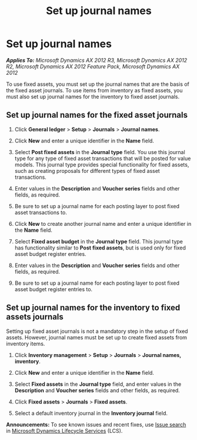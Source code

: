 ﻿---
title: Set up journal names
TOCTitle: Set up journal names
ms:assetid: 63ee9215-d1c0-4226-9340-87319b8ce1cd
ms:mtpsurl: https://technet.microsoft.com/en-us/library/Aa571140(v=AX.60)
ms:contentKeyID: 36057702
ms.date: 04/18/2014
mtps_version: v=AX.60
---

# Set up journal names 


_**Applies To:** Microsoft Dynamics AX 2012 R3, Microsoft Dynamics AX 2012 R2, Microsoft Dynamics AX 2012 Feature Pack, Microsoft Dynamics AX 2012_

To use fixed assets, you must set up the journal names that are the basis of the fixed asset journals. To use items from inventory as fixed assets, you must also set up journal names for the inventory to fixed asset journals.

## Set up journal names for the fixed asset journals

1.  Click **General ledger** \> **Setup** \> **Journals** \> **Journal names**.

2.  Click **New** and enter a unique identifier in the **Name** field.

3.  Select **Post fixed assets** in the **Journal type** field. You use this journal type for any type of fixed asset transactions that will be posted for value models. This journal type provides special functionality for fixed assets, such as creating proposals for different types of fixed asset transactions.

4.  Enter values in the **Description** and **Voucher series** fields and other fields, as required.

5.  Be sure to set up a journal name for each posting layer to post fixed asset transactions to.

6.  Click **New** to create another journal name and enter a unique identifier in the **Name** field.

7.  Select **Fixed asset budget** in the **Journal type** field. This journal type has functionality similar to **Post fixed assets**, but is used only for fixed asset budget register entries.

8.  Enter values in the **Description** and **Voucher series** fields and other fields, as required.

9.  Be sure to set up a journal name for each posting layer to post fixed asset budget register entries to.

## Set up journal names for the inventory to fixed assets journals

Setting up fixed asset journals is not a mandatory step in the setup of fixed assets. However, journal names must be set up to create fixed assets from inventory items.

1.  Click **Inventory management** \> **Setup** \> **Journals** \> **Journal names, inventory**.

2.  Click **New** and enter a unique identifier in the **Name** field.

3.  Select **Fixed assets** in the **Journal type** field, and enter values in the **Description** and **Voucher series** fields and other fields, as required.

4.  Click **Fixed assets** \> **Journals** \> **Fixed assets**.

5.  Select a default inventory journal in the **Inventory journal** field.

  
**Announcements:** To see known issues and recent fixes, use [Issue search](http://go.microsoft.com/fwlink/?linkid=389258) in [Microsoft Dynamics Lifecycle Services](http://go.microsoft.com/fwlink/?linkid=306505) (LCS).

